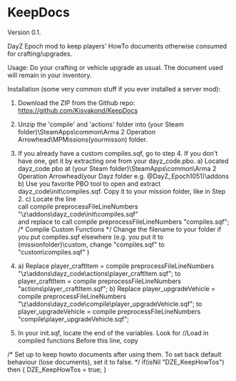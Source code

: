 KeepDocs
========
Version 0.1.

DayZ Epoch mod to keep players' HowTo documents otherwise consumed for crafting/upgrades.

Usage: Do your crafting or vehicle upgrade as usual. The document used will remain in your inventory.

Installation (some very common stuff if you ever installed a server mod):
1. Download the ZIP from the Github repo: https://github.com/Kisvakond/KeepDocs

2. Unzip the 'compile' and 'actions' folder into (your Steam folder)\SteamApps\common\Arma 2 Operation Arrowhead\MPMissions\(yourmisson) folder.

3. If you already have a custom compiles.sqf, go to step 4.
   If you don't have one, get it by extracting one from your dayz_code.pbo.
   a) Located dayz_code.pbo at (your Steam folder)\SteamApps\common\Arma 2 Operation Arrowhead\(your Dayz folder e.g. @DayZ_Epoch1051)\addons\
   b) Use you favorite PBO tool to open and extract dayz_code\init\compiles.sqf. Copy it to your mission folder, like in Step 2.
   c) Locate the line   
   call compile preprocessFileLineNumbers "\z\addons\dayz_code\init\compiles.sqf"   
      and replace to
   call compile preprocessFileLineNumbers "compiles.sqf"; /* Compile Custom Functions */
   Change the filename to your folder if you put compiles.sqf elsewhere (e.g. you put it to (missionfolder)\custom\, change "compiles.sqf" to "custom\compiles.sqf" )
   
4. a) Replace
	player_craftItem =			compile preprocessFileLineNumbers "\z\addons\dayz_code\actions\player_craftItem.sqf";
	to 	
	player_craftItem =			compile preprocessFileLineNumbers "actions\player_craftItem.sqf";
   b) Replace
   player_upgradeVehicle =		compile preprocessFileLineNumbers "\z\addons\dayz_code\compile\player_upgradeVehicle.sqf";
   to
   player_upgradeVehicle =		compile preprocessFileLineNumbers "compile\player_upgradeVehicle.sqf";
		
5. In your init.sqf, locate the end of the variables. Look for 
//Load in compiled functions
Before this line, copy

/* Set up to keep howto documents after using them. To set back default behaviour (lose documents), set it to false. */
if(isNil "DZE_KeepHowTos") then {
	DZE_KeepHowTos = true;
}

